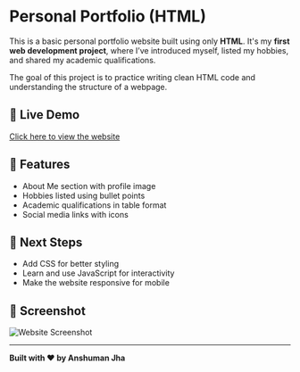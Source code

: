 # Personal Portfolio (HTML)

This is a basic personal portfolio website built using only **HTML**. It's my **first web development project**, where I’ve introduced myself, listed my hobbies, and shared my academic qualifications.

The goal of this project is to practice writing clean HTML code and understanding the structure of a webpage.

## 🔗 Live Demo
[Click here to view the website](http://127.0.0.1:5500/INDEX.HTML) <!-- Update this after deployment -->

## 📁 Features
- About Me section with profile image
- Hobbies listed using bullet points
- Academic qualifications in table format
- Social media links with icons

## 🚀 Next Steps
- Add CSS for better styling
- Learn and use JavaScript for interactivity
- Make the website responsive for mobile

## 📸 Screenshot
![Website Screenshot](https://github.com/Anshuman2901/HTMLFILE/assets/screenshot.png)



---
**Built with ❤️ by Anshuman Jha**
